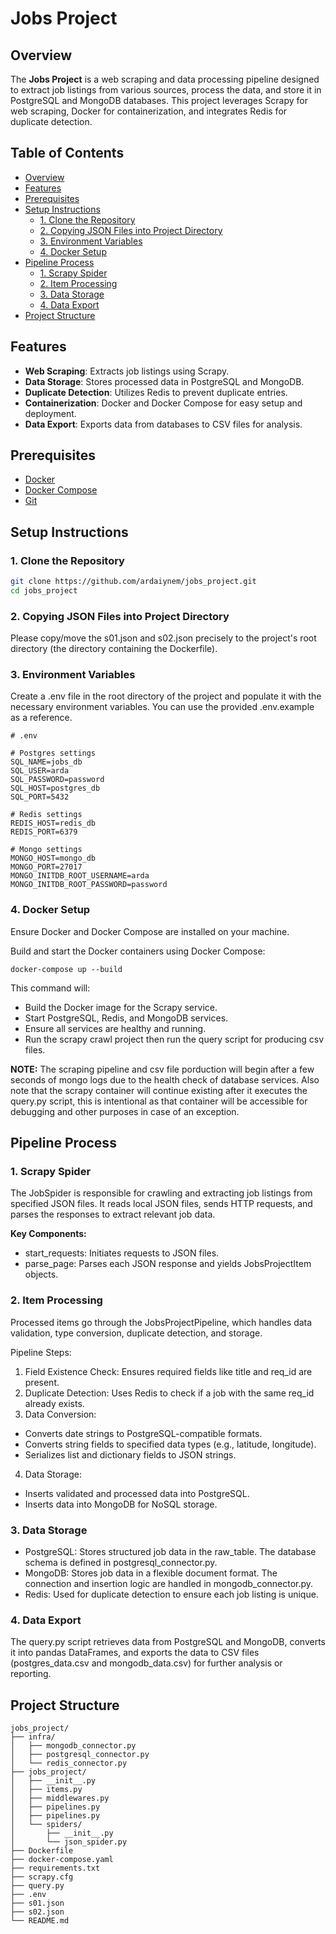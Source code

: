 # Jobs Project

## Overview

The **Jobs Project** is a web scraping and data processing pipeline designed to extract job listings from various sources, process the data, and store it in PostgreSQL and MongoDB databases. This project leverages Scrapy for web scraping, Docker for containerization, and integrates Redis for duplicate detection.

## Table of Contents

- [Overview](#overview)
- [Features](#features)
- [Prerequisites](#prerequisites)
- [Setup Instructions](#setup-instructions)
  - [1. Clone the Repository](#1-clone-the-repository)
  - [2. Copying JSON Files into Project Directory](#2-copying-json-files-into-project-directory)
  - [3. Environment Variables](#3-environment-variables)
  - [4. Docker Setup](#4-docker-setup)
- [Pipeline Process](#pipeline-process)
  - [1. Scrapy Spider](#1-scrapy-spider)
  - [2. Item Processing](#2-item-processing)
  - [3. Data Storage](#3-data-storage)
  - [4. Data Export](#4-data-export)
- [Project Structure](#project-structure)

## Features

- **Web Scraping**: Extracts job listings using Scrapy.
- **Data Storage**: Stores processed data in PostgreSQL and MongoDB.
- **Duplicate Detection**: Utilizes Redis to prevent duplicate entries.
- **Containerization**: Docker and Docker Compose for easy setup and deployment.
- **Data Export**: Exports data from databases to CSV files for analysis.

## Prerequisites

- [Docker](https://www.docker.com/get-started)
- [Docker Compose](https://docs.docker.com/compose/install/)
- [Git](https://git-scm.com/downloads)

## Setup Instructions

### 1. Clone the Repository
```bash
git clone https://github.com/ardaiynem/jobs_project.git
cd jobs_project
```
### 2. Copying JSON Files into Project Directory
Please copy/move the s01.json and s02.json precisely to the project's root directory (the directory containing the Dockerfile).

### 3. Environment Variables
Create a .env file in the root directory of the project and populate it with the necessary environment variables. You can use the provided .env.example as a reference.

```
# .env

# Postgres settings
SQL_NAME=jobs_db
SQL_USER=arda
SQL_PASSWORD=password
SQL_HOST=postgres_db
SQL_PORT=5432

# Redis settings
REDIS_HOST=redis_db
REDIS_PORT=6379

# Mongo settings
MONGO_HOST=mongo_db
MONGO_PORT=27017
MONGO_INITDB_ROOT_USERNAME=arda
MONGO_INITDB_ROOT_PASSWORD=password
```

### 4. Docker Setup
Ensure Docker and Docker Compose are installed on your machine.

Build and start the Docker containers using Docker Compose:

```
docker-compose up --build
```

This command will:

- Build the Docker image for the Scrapy service.
- Start PostgreSQL, Redis, and MongoDB services.
- Ensure all services are healthy and running.
- Run the scrapy crawl project then run the query script for producing csv files.

**NOTE:** The scraping pipeline and csv file porduction will begin after a few seconds of mongo logs due to the health check of database services. Also note that the scrapy container will continue existing after it executes the query.py script, this is intentional as that container will be accessible for debugging and other purposes in case of an exception.

## Pipeline Process
### 1. Scrapy Spider
The JobSpider is responsible for crawling and extracting job listings from specified JSON files. It reads local JSON files, sends HTTP requests, and parses the responses to extract relevant job data.

**Key Components:**

- start_requests: Initiates requests to JSON files.
- parse_page: Parses each JSON response and yields JobsProjectItem objects.

### 2. Item Processing
Processed items go through the JobsProjectPipeline, which handles data validation, type conversion, duplicate detection, and storage.

Pipeline Steps:

1. Field Existence Check: Ensures required fields like title and req_id are present.
2. Duplicate Detection: Uses Redis to check if a job with the same req_id already exists.
3. Data Conversion:
- Converts date strings to PostgreSQL-compatible formats.
- Converts string fields to specified data types (e.g., latitude, longitude).
- Serializes list and dictionary fields to JSON strings.
4. Data Storage:
- Inserts validated and processed data into PostgreSQL.
- Inserts data into MongoDB for NoSQL storage.

### 3. Data Storage
- PostgreSQL: Stores structured job data in the raw_table. The database schema is defined in postgresql_connector.py.
- MongoDB: Stores job data in a flexible document format. The connection and insertion logic are handled in mongodb_connector.py.
- Redis: Used for duplicate detection to ensure each job listing is unique.

### 4. Data Export
The query.py script retrieves data from PostgreSQL and MongoDB, converts it into pandas DataFrames, and exports the data to CSV files (postgres_data.csv and mongodb_data.csv) for further analysis or reporting.

## Project Structure
```
jobs_project/
├── infra/
│   ├── mongodb_connector.py
│   ├── postgresql_connector.py
│   └── redis_connector.py
├── jobs_project/
│   ├── __init__.py
│   ├── items.py
│   ├── middlewares.py
│   ├── pipelines.py
│   ├── pipelines.py
│   └── spiders/
│       ├── __init__.py
│       └── json_spider.py
├── Dockerfile
├── docker-compose.yaml
├── requirements.txt
├── scrapy.cfg
├── query.py
├── .env
├── s01.json
├── s02.json
└── README.md
```
